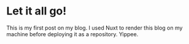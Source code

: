 # Let it all go!
This is my first post on my blog. I used Nuxt to render this blog on my machine before deploying it as a repository. Yippee. 